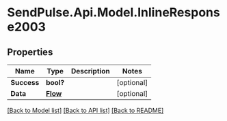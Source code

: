 # SendPulse.Api.Model.InlineResponse2003
## Properties

Name | Type | Description | Notes
------------ | ------------- | ------------- | -------------
**Success** | **bool?** |  | [optional] 
**Data** | [**Flow**](Flow.md) |  | [optional] 

[[Back to Model list]](../README.md#documentation-for-models) [[Back to API list]](../README.md#documentation-for-api-endpoints) [[Back to README]](../README.md)

